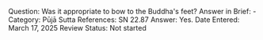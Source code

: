 Question: Was it appropriate to bow to the Buddha's feet?
Answer in Brief: -
 Category: Pūjā
Sutta References: SN 22.87
Answer: Yes.
Date Entered: March 17, 2025
Review Status: Not started